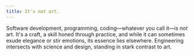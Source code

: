 ```yaml
---
title: It's not art.
---
```


Software development, programming, coding—whatever you call it—is _not_ art. It's a craft, a skill honed through practice, and while it can sometimes exude elegance or stir emotions, its essence lies elsewhere. Engineering intersects with science and design, standing in stark contrast to art.
